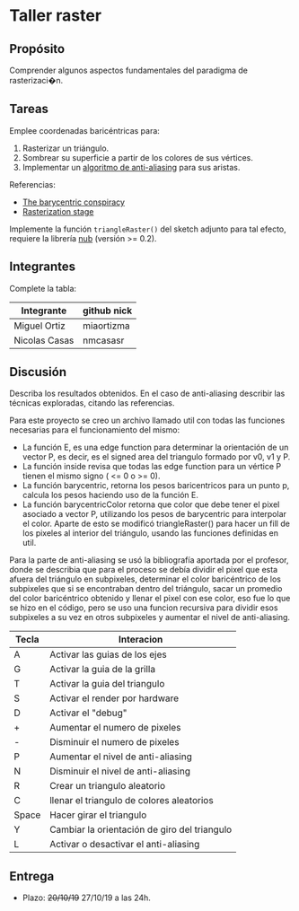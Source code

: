 # Taller raster

## Propósito

Comprender algunos aspectos fundamentales del paradigma de rasterizaci�n.

## Tareas

Emplee coordenadas baricéntricas para:

1. Rasterizar un triángulo.
2. Sombrear su superficie a partir de los colores de sus vértices.
3. Implementar un [algoritmo de anti-aliasing](https://www.scratchapixel.com/lessons/3d-basic-rendering/rasterization-practical-implementation/rasterization-practical-implementation) para sus aristas.

Referencias:

* [The barycentric conspiracy](https://fgiesen.wordpress.com/2013/02/06/the-barycentric-conspirac/)
* [Rasterization stage](https://www.scratchapixel.com/lessons/3d-basic-rendering/rasterization-practical-implementation/rasterization-stage)

Implemente la función ```triangleRaster()``` del sketch adjunto para tal efecto, requiere la librería [nub](https://github.com/visualcomputing/nub/releases) (versión >= 0.2).

## Integrantes

Complete la tabla:

| Integrante | github nick |
|------------|-------------|
| Miguel Ortiz  | miaortizma|
| Nicolas Casas | nmcasasr  |

## Discusión

Describa los resultados obtenidos. En el caso de anti-aliasing describir las técnicas exploradas, citando las referencias.

Para este proyecto se creo un archivo llamado util con todas las funciones necesarias para el funcionamiento del mismo:
* La función E, es una edge function para determinar la orientación de un vector P, es decir, es el signed area del triangulo formado por v0, v1 y P.
* La función inside revisa que todas las edge function para un vértice P  tienen el mismo signo ( <= 0 o >= 0).
* La función barycentric, retorna los pesos baricentricos para un punto p, calcula los pesos haciendo uso de la función E.
* La función barycentricColor retorna que color que debe tener el pixel asociado a vector P, utilizando los pesos de barycentric para interpolar el color.
Aparte de esto se modificó triangleRaster() para hacer un fill de los pixeles al interior del triángulo, usando las funciones definidas en util.

Para la parte de anti-aliasing se usó la bibliografía aportada por el profesor, donde se describia que para el proceso se debía dividir el pixel que esta afuera del triángulo en subpixeles, determinar el color baricéntrico de  los subpixeles que si se encontraban dentro del triángulo, sacar un promedio del color baricéntrico obtenido y llenar el pixel con ese color, eso fue lo que se hizo en el código, pero se uso una funcion recursiva para dividir esos subpixeles a su vez en otros subpixeles y aumentar el nivel de anti-aliasing.

| Tecla | Interacion |
|------------|-------------|
| A |Activar las guias de los ejes |
|G | Activar la guia de la grilla |
|  T |Activar la guia del triangulo  |
| S |Activar el render por hardware |
|  D |Activar el "debug" |
|  + |Aumentar el numero de pixeles |
|  - |Disminuir el numero de pixeles |
|   P|Aumentar el nivel de anti-aliasing |
|   N|Disminuir el nivel de anti-aliasing |
|   R|Crear un triangulo aleatorio |
|   C| llenar el triangulo de colores aleatorios|
|  Space |Hacer girar el triangulo |
|   Y|Cambiar la orientación de giro del triangulo |
|   L|Activar o desactivar el anti-aliasing |
## Entrega

* Plazo: ~~20/10/19~~ 27/10/19 a las 24h.
